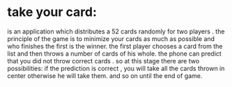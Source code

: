 # take your card:
is an application which distributes a 52 cards randomly for two players . 
the principle of  the game is to minimize your cards as much as possible and who finishes the first is the winner.
the first player chooses a card from the list and then throws a number of  cards  of his whole. the phone can predict that you did not throw correct cards . so at this stage there are two possibilities:
if the prediction is correct , you will take all the cards  thrown in center
otherwise he will take them.
and so on until the end of game.
